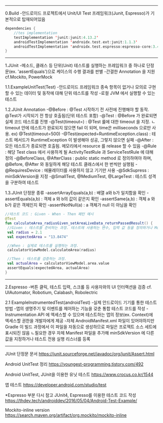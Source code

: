 
---

0.Build
-안드로이드 프로젝트에서 Unit/UI Test 프레임워크(Junit, Espresso)가 기본적으로 탑재되어있음

```kotlin
dependencies {
    //tes implementation
    testImplementation 'junit:junit:4.13.2'
    androidTestImplementation 'androidx.test.ext:junit:1.1.3'
    androidTestImplementation 'androidx.test.espresso:espresso-core:3.4.0'
}
```

---

1.JUnit
-메소드, 클래스 등 단위(Unit) 테스트를 실행하는 프레임워크 중 하나로 단정문(ex. 'assertEquals')으로 케이스의 수행 결과를 판별
-간결한 Annotation 을 지원
cf.Mockito, PowerMock

1.1.ExampleUnitTest(Test)
-안드로이드 프레임워크 종속 항목이 없거나 모의로 구현할 수 있는 데이터 및 동작에 대해 단위 테스트를 작성
-로컬 JVM 에서 실행할 수 있는 테스트

1.2.JUnit Annotation
-@Before : @Test 시작하기 전 사전에 진행해야 할 동작. @Test가 시작되기 전 항상 호출됨(단위 테스트 포함)
-@Test : @Before 가 완료되면 실제 코드 테스트를 진행
-@Test(timeout=) : @Test 룰에 대한 timeout 을 지정.
 ㄴtimeout 안에 테스트가 완료되지 않으면 fail 이 되며, time은 milliseconds 으로만 사용. ex) @Test(timeout=500)
-@Test(expected=RuntimeException.class) : 테스트 메서드가 RuntimeException 이 발생해야 성공, 그렇지 않으면 실패
-@After : 모든 테스트가 종료되면 호출됨. 메모리에서 resource 를 release 할 수 있음
-@Rule : 해당 Test class 에서 사용하게 될 ActivityTestRule 과 ServiceTestRule 에 대해 정의
-@BeforeClass, @AfterClass : public static method 로 정의하여야 하며, @Before, @After 와 동일하게 해당 테스트 클래스에서 한 번씩만 실행됨
-@RequiresDevice : 에뮬레이터를 사용하지 않고 기기만 사용
-@SdkSupress : minSdkVersion을 지정
-@SmallTest, @MediumTest, @LargeTest : 테스트 성격을 구분하여 테스트

1.3.JUnit 단정문 종류
-assertArrayEquals(a,b) : 배열 a와 b가 일치함을 확인
-assertEquals(a,b) : 객체 a 와 b의 값이 같은지 확인
-assertSame(a,b) : 객체 a 와 b가 같은 객체인지 확인
-assertNotNull(a) : a 객체가 null 이 아님을 확인

```kotlin
//테스트 코드 : Given - When - Then 패턴 예시
@Test
fun calculateArea_radiusGiven_setAreaLiveData_returnPassedResult() {
 //Given : 테스트를 준비하는 과정. 테스트에 사용하는 변수, 입력 값 등을 정의하거나 Mock 객체를 정의하는 구문 등이 포함된다.
 val radius = 2.1
 val expectedArea = "13.8474"

 //When : 실제로 테스트를 실행하는 과정.
 calculatorViewModel.calculateArea(radius)

 //Then : 테스트를 검증하는 과정.
 val actualArea = calculatorViewModel.area.value
 assertEquals(expectedArea, actualArea)
}
```


---

2.Espresso
-버튼 클릭, 테스트 입력, 스크롤 등 사용자와의 UI 인터랙션을 검증
cf. UIAutomator, Robotium, Calabash, Robolectric

2.1 ExampleInstrumentedTest(androidTest)
-실제 안드로이드 기기를 통한 테스트 방법
-앱의 생명주기 및 이벤트를 제어하는 기능을 갖춘 통합 테스트 코드를 작성
-Instrumentation API 에 엑세스할 수 있으며 테스트하는 앱의 정보(ex. Context)에 엑세스할 권한을 개발자에게 제공
-자체 AndroidManifest.xml 파일이 있어야하지만 Gradle 이 빌드 과정에서 이 파일을 자동으로 생성하므로 파일은 프로젝트 소스 세트에 표시되진 않음
 ㄴ필요한 경우 자체 Manifest 파일을 추가해 minSdkVersion 에 다른 값을 지정하거나 테스트 전용 실행 리스너를 등록


---

JUnit 단정문 문서
https://junit.sourceforge.net/javadoc/org/junit/Assert.html

Android UnitTest 정리
https://youngest-programming.tistory.com/492

Android UnitTest, JUnit을 이용한 유닛 테스트
https://www.crocus.co.kr/1544

앱 테스트
https://developer.android.com/studio/test

*Espresso 부분 다시 참고
JUnit4, Espresso를 이용한 테스트 코드 작성
https://thdev.tech/androiddev/2016/05/04/Android-Test-Example/

Mockito-inline version
https://search.maven.org/artifact/org.mockito/mockito-inline
